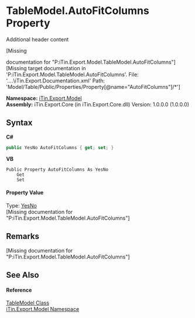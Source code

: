 # TableModel.AutoFitColumns Property 
Additional header content 

\[Missing <summary> documentation for "P:iTin.Export.Model.TableModel.AutoFitColumns"\]\[Missing <include> target documentation in 'P:iTin.Export.Model.TableModel.AutoFitColumns'.  File: '..\..\iTin.Export.Documentation.xml' Path: 'Model/Table/Public/Properties/Property[@name="AutoFitColumns"]/*'\]

**Namespace:**&nbsp;<a href="N_iTin_Export_Model">iTin.Export.Model</a><br />**Assembly:**&nbsp;iTin.Export.Core (in iTin.Export.Core.dll) Version: 1.0.0.0 (1.0.0.0)

## Syntax

**C#**<br />
``` C#
public YesNo AutoFitColumns { get; set; }
```

**VB**<br />
``` VB
Public Property AutoFitColumns As YesNo
	Get
	Set
```


#### Property Value
Type: <a href="T_iTin_Export_Model_YesNo">YesNo</a><br />\[Missing <value> documentation for "P:iTin.Export.Model.TableModel.AutoFitColumns"\]

## Remarks
\[Missing <remarks> documentation for "P:iTin.Export.Model.TableModel.AutoFitColumns"\]

## See Also


#### Reference
<a href="T_iTin_Export_Model_TableModel">TableModel Class</a><br /><a href="N_iTin_Export_Model">iTin.Export.Model Namespace</a><br />